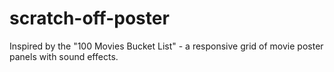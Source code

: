 # scratch-off-poster
Inspired by the "100 Movies Bucket List" - a responsive grid of movie poster panels with sound effects.

